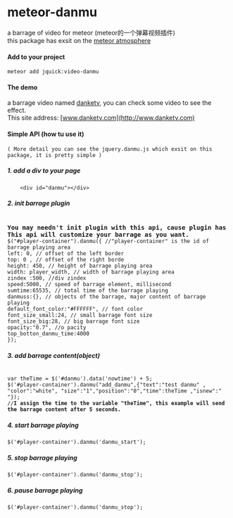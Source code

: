 # meteor-danmu
a barrage of video for meteor (meteor的一个弹幕视频插件)  
this package has exsit on the [meteor atmosphere](https://atmospherejs.com/jquick/video-danmu)
#### Add to your project
    meteor add jquick:video-danmu  
  
#### The demo
a barrage video named [danketv](http://www.danketv.com), you can check some video to see the effect.  
This site address: [www.danketv.com](http://www.danketv.com)

#### Simple API (how tu use it)
    ( More detail you can see the jquery.danmu.js which exsit on this package, it is pretty simple )  
##### 1. add a div to your page  
        <div id="danmu"></div>
##### 2. init barrage plugin  
<pre>  
<strong>You may needn't init plugin with this api, cause plugin has some default parameters inside.</strong>    
<strong>This api will customize your barrage as you want.</strong>
<code>$("#player-container").danmu({ //"player-container" is the id of barrage playing area  
left: 0, // offset of the left border  
top: 0 , // offset of the right borde
height: 450, // height of barrage playing area
width: player_width, // width of barrage playing area  
zindex :500, //div zindex  
speed:5000, // speed of barrage element, millisecond
sumtime:65535, // total time of the barrage playing
danmuss:{}, // objects of the barrage, major content of barrage playing
default_font_color:"#FFFFFF", // font color
font_size_small:24, // small barrage font size
font_size_big:28, // big barrage font size   
opacity:"0.7", //o pacity   
top_botton_danmu_time:4000    
});  </code></pre>
##### 3. add barrage content(object) 
<pre><code>
var theTime = $('#danmu').data('nowtime') + 5;
$('#player-container').danmu("add_danmu",{"text":"test danmu" , "color":"white", "size":"1","position":"0","time":theTime ,"isnew":" "});  
//<strong>I assign the time to the variable "theTime", this example will send the barrage content after 5 seconds.</strong>
</code></pre>
##### 4. start barrage playing 
<pre><code>$('#player-container').danmu('danmu_start'); </code></pre>
##### 5. stop barrage playing 
<pre><code>$('#player-container').danmu('danmu_stop'); </code></pre>
##### 6. pause barrage playing 
<pre><code>$('#player-container').danmu('danmu_stop'); </code></pre>
